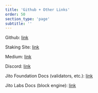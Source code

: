 ```yaml
---
title: 'Github + Other Links'
order: 50
section_type: 'page'
subtitle: ''
---
```



Github: [link](https://github.com/jito-foundation)

Staking Site: [link](https://www.jito.network/)

Medium: [link](https://medium.com/@Jito-Foundation)

Discord: [link](https://discord.gg/jitocommunity)

Jito Foundation Docs (validators, etc.): [link](https://www.jito.network/docs/hub/)

Jito Labs Docs (block engine): [link](https://docs.jito.wtf)

